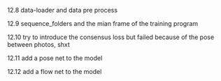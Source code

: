 12.8 data-loader and data pre process

12.9 sequence_folders and the mian frame of the training program

12.10 try to introduce the consensus loss but failed because of the pose between photos, shxt

12.11 add a pose net to the model

12.12 add a flow net to the model
